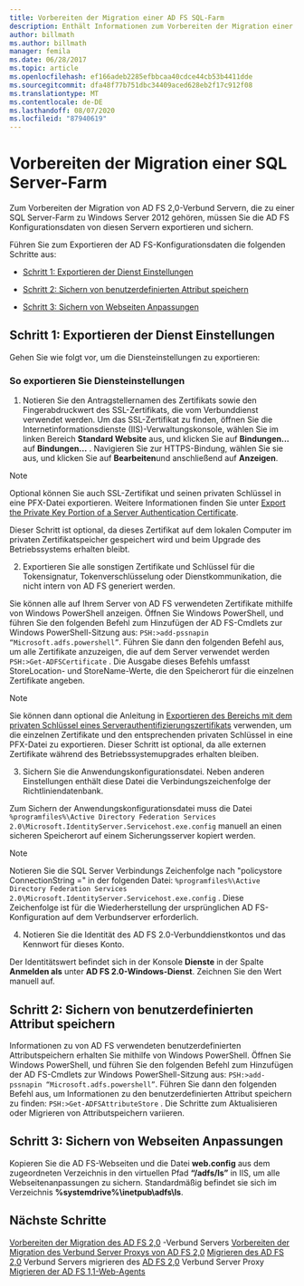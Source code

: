 ```yaml
---
title: Vorbereiten der Migration einer AD FS SQL-Farm
description: Enthält Informationen zum Vorbereiten der Migration einer AD FS Server-SQL-Farm zu Windows Server 2012.
author: billmath
ms.author: billmath
manager: femila
ms.date: 06/28/2017
ms.topic: article
ms.openlocfilehash: ef166adeb2285efbbcaa40cdce44cb53b4411dde
ms.sourcegitcommit: dfa48f77b751dbc34409aced628eb2f17c912f08
ms.translationtype: MT
ms.contentlocale: de-DE
ms.lasthandoff: 08/07/2020
ms.locfileid: "87940619"
---
```

# <a name="prepare-to-migrate-a-sql-server-farm"></a>Vorbereiten der Migration einer SQL Server-Farm
 Zum Vorbereiten der Migration von AD FS 2,0-Verbund Servern, die zu einer SQL Server-Farm zu Windows Server 2012 gehören, müssen Sie die AD FS Konfigurationsdaten von diesen Servern exportieren und sichern.

 Führen Sie zum Exportieren der AD FS-Konfigurationsdaten die folgenden Schritte aus:

-   [Schritt 1: Exportieren der Dienst Einstellungen](#step-1-export-service-settings)

-   [Schritt 2: Sichern von benutzerdefinierten Attribut speichern](#step-2-back-up-custom-attribute-stores)

-   [Schritt 3: Sichern von Webseiten Anpassungen](#step-3-back-up-webpage-customizations)

## <a name="step-1-export-service-settings"></a>Schritt 1: Exportieren der Dienst Einstellungen
 Gehen Sie wie folgt vor, um die Diensteinstellungen zu exportieren:

### <a name="to-export-service-settings"></a>So exportieren Sie Diensteinstellungen

1.  Notieren Sie den Antragstellernamen des Zertifikats sowie den Fingerabdruckwert des SSL-Zertifikats, die vom Verbunddienst verwendet werden. Um das SSL-Zertifikat zu finden, öffnen Sie die Internetinformationsdienste (IIS)-Verwaltungskonsole, wählen Sie im linken Bereich **Standard Website** aus, und klicken Sie auf **Bindungen...** auf **Bindungen…** . Navigieren Sie zur HTTPS-Bindung, wählen Sie sie aus, und klicken Sie auf **Bearbeiten**und anschließend auf **Anzeigen**.

> [!NOTE]
>  Optional können Sie auch SSL-Zertifikat und seinen privaten Schlüssel in eine PFX-Datei exportieren. Weitere Informationen finden Sie unter [Export the Private Key Portion of a Server Authentication Certificate](Export-the-Private-Key-Portion-of-a-Server-Authentication-Certificate.md).
>
>  Dieser Schritt ist optional, da dieses Zertifikat auf dem lokalen Computer im privaten Zertifikatspeicher gespeichert wird und beim Upgrade des Betriebssystems erhalten bleibt.

2. Exportieren Sie alle sonstigen Zertifikate und Schlüssel für die Tokensignatur, Tokenverschlüsselung oder Dienstkommunikation, die nicht intern von AD FS generiert werden.

Sie können alle auf Ihrem Server von AD FS verwendeten Zertifikate mithilfe von Windows PowerShell anzeigen. Öffnen Sie Windows PowerShell, und führen Sie den folgenden Befehl zum Hinzufügen der AD FS-Cmdlets zur Windows PowerShell-Sitzung aus: `PSH:>add-pssnapin “Microsoft.adfs.powershell”`. Führen Sie dann den folgenden Befehl aus, um alle Zertifikate anzuzeigen, die auf dem Server verwendet werden `PSH:>Get-ADFSCertificate` . Die Ausgabe dieses Befehls umfasst StoreLocation- und StoreName-Werte, die den Speicherort für die einzelnen Zertifikate angeben.

> [!NOTE]
>  Sie können dann optional die Anleitung in [Exportieren des Bereichs mit dem privaten Schlüssel eines Serverauthentifizierungszertifikats](Export-the-Private-Key-Portion-of-a-Server-Authentication-Certificate.md) verwenden, um die einzelnen Zertifikate und den entsprechenden privaten Schlüssel in eine PFX-Datei zu exportieren. Dieser Schritt ist optional, da alle externen Zertifikate während des Betriebssystemupgrades erhalten bleiben.

3. Sichern Sie die Anwendungskonfigurationsdatei. Neben anderen Einstellungen enthält diese Datei die Verbindungszeichenfolge der Richtliniendatenbank.

Zum Sichern der Anwendungskonfigurationsdatei muss die Datei `%programfiles%\Active Directory Federation Services 2.0\Microsoft.IdentityServer.Servicehost.exe.config` manuell an einen sicheren Speicherort auf einem Sicherungsserver kopiert werden.

> [!NOTE]
>  Notieren Sie die SQL Server Verbindungs Zeichenfolge nach "policystore ConnectionString =" in der folgenden Datei: `%programfiles%\Active Directory Federation Services 2.0\Microsoft.IdentityServer.Servicehost.exe.config` . Diese Zeichenfolge ist für die Wiederherstellung der ursprünglichen AD FS-Konfiguration auf dem Verbundserver erforderlich.

4. Notieren Sie die Identität des AD FS 2.0-Verbunddienstkontos und das Kennwort für dieses Konto.

Der Identitätswert befindet sich in der Konsole **Dienste** in der Spalte **Anmelden als** unter **AD FS 2.0-Windows-Dienst**. Zeichnen Sie den Wert manuell auf.

## <a name="step-2-back-up-custom-attribute-stores"></a>Schritt 2: Sichern von benutzerdefinierten Attribut speichern
 Informationen zu von AD FS verwendeten benutzerdefinierten Attributspeichern erhalten Sie mithilfe von Windows PowerShell. Öffnen Sie Windows PowerShell, und führen Sie den folgenden Befehl zum Hinzufügen der AD FS-Cmdlets zur Windows PowerShell-Sitzung aus: `PSH:>add-pssnapin “Microsoft.adfs.powershell”`. Führen Sie dann den folgenden Befehl aus, um Informationen zu den benutzerdefinierten Attribut speichern zu finden: `PSH:>Get-ADFSAttributeStore` . Die Schritte zum Aktualisieren oder Migrieren von Attributspeichern variieren.

## <a name="step-3-back-up-webpage-customizations"></a>Schritt 3: Sichern von Webseiten Anpassungen
 Kopieren Sie die AD FS-Webseiten und die Datei **web.config** aus dem zugeordneten Verzeichnis in den virtuellen Pfad **“/adfs/ls”** in IIS, um alle Webseitenanpassungen zu sichern. Standardmäßig befindet sie sich im Verzeichnis **%systemdrive%\inetpub\adfs\ls**.

## <a name="next-steps"></a>Nächste Schritte
 [Vorbereiten der Migration des AD FS 2,0](prepare-to-migrate-ad-fs-fed-server.md) -Verbund Servers [Vorbereiten der Migration des Verbund Server Proxys von AD FS 2,0](prepare-to-migrate-ad-fs-fed-proxy.md) [Migrieren des AD FS 2,0](migrate-the-ad-fs-fed-server.md) Verbund Servers migrieren des [AD FS 2,0](migrate-the-ad-fs-2-fed-server-proxy.md) Verbund Server Proxy [Migrieren der AD FS 1,1-Web-Agents](migrate-the-ad-fs-web-agent.md)